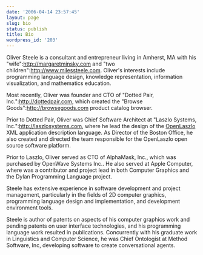 ```yaml
---
date: '2006-04-14 23:57:45'
layout: page
slug: bio
status: publish
title: Bio
wordpress_id: '203'
---
```


Oliver Steele is a consultant and entrepreneur living in Amherst, MA with his "wife":http://margaretminsky.com and "two children":http://www.milessteele.com.  Oliver's interests include programming language design, knowledge representation, information visualization, and mathematics education.

Most recently, Oliver was founder and CTO of "Dotted Pair, Inc.":http://dottedpair.com, which created the "Browse Goods":http://browsegoods.com product catalog browser.

Prior to Dotted Pair, Oliver was Chief Software Architect at "Laszlo Systems, Inc.":http://laszlosystems.com, where he lead the design of the [OpenLaszlo](http://www.openlaszlo.org) XML application description language. As Director of the Boston Office, he also created and directed the team responsible for the OpenLaszlo open source software platform.

Prior to Laszlo, Oliver served as CTO of AlphaMask, Inc., which was purchased by OpenWave Systems Inc..  He also served at Apple Computer, where was a contributor and project lead in both Computer Graphics and the Dylan Programming Language project.

Steele has extensive experience in software development and project management, particularly in the fields of 2D computer graphics, programming language design and implementation, and development environment tools.

Steele is author of patents on aspects of his computer graphics work and pending patents on user interface technologies, and his programming language work resulted in publications. Concurrently with his graduate work in Linguistics and Computer Science, he was Chief Ontologist at Method Software, Inc, developing software to create conversational agents.
